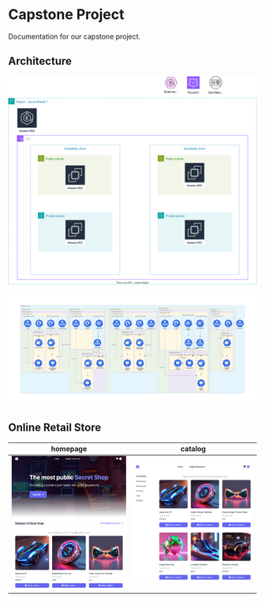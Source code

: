 # Capstone Project

Documentation for our capstone project.

## Architecture

![architecture](diagrams/architecture.drawio.svg)

![image](images/architecture.png)

## Online Retail Store

| homepage | catalog |
|--|--|
| ![homepage](images/homepage.png) | ![catalog](images/catalog.png) |
